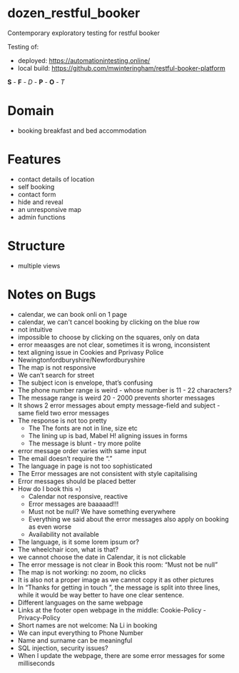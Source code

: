 # dozen_restful_booker

Contemporary exploratory testing for restful booker

Testing of:

* deployed: <https://automationintesting.online/>
* local build: <https://github.com/mwinteringham/restful-booker-platform>

**S** - **F** - *D* - **P** - **O** - *T*

# Domain

* booking breakfast and bed accommodation

# Features

* contact details of location
* self booking
* contact form
* hide and reveal
* an unresponsive map
* admin functions

# Structure

* multiple views

# Notes on Bugs

* calendar, we can book onli on 1 page
* calendar, we can't cancel booking by clicking on the blue row
* not intuitive
* impossible to choose by clicking on the squares, only on data
* error meaasges are not clear, sometimes it is wrong, inconsistent
* text aligning issue in Cookies and Pprivasy Police
* Newingtonfordburyshire/Newfordburyshire
* The map is not responsive
* We can’t search for street
* The subject icon is envelope, that’s confusing
* The phone number range is weird - whose number is 11 - 22 characters?
* The message range is weird 20 - 2000 prevents shorter messages
* It shows 2 error messages about empty message-field and subject - same field two error messages
* The response is not too pretty
  * The The fonts are not in line, size etc
  * The lining up is bad, Mabel H! aligning issues in forms
  * The message is blunt - try more polite
* error message order varies with same input
* The email doesn’t require the “.”
* The language in page is not too sophisticated
* The Error messages are not consistent with style capitalising
* Error messages should be placed better
* How do I book this =)
  * Calendar not responsive, reactive
  * Error messages are baaaaad!!!
  * Must not be null? We have something everywhere
  * Everything we said about the error messages also apply on booking as even worse
  * Availability not available
* The language, is it some lorem ipsum or?
* The wheelchair icon, what is that?
* we cannot choose the date in Calendar, it is not clickable
* The error message is not clear in Book this room: “Must not be null”
* The map is not working: no zoom, no clicks
* It is also not a proper image as we cannot copy it as other pictures
* In “Thanks for getting in touch ”, the message is split into three lines, while it would be way better to have one clear sentence.
* Different languages on the same webpage
* Links at the footer open webpage in the middle: Cookie-Policy - Privacy-Policy
* Short names are not welcome: Na Li in booking
* We can input everything to Phone Number
* Name and surname can be meaningful
* SQL injection, security issues?
* When I update the webpage, there are some error messages for some milliseconds
